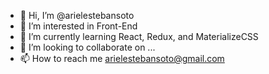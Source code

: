 - 👋 Hi, I’m @arielestebansoto
- 👀 I’m interested in Front-End
- 🌱 I’m currently learning React, Redux, and MaterializeCSS
- 💞️ I’m looking to collaborate on ...
- 📫 How to reach me arielestebansoto@gmail.com
